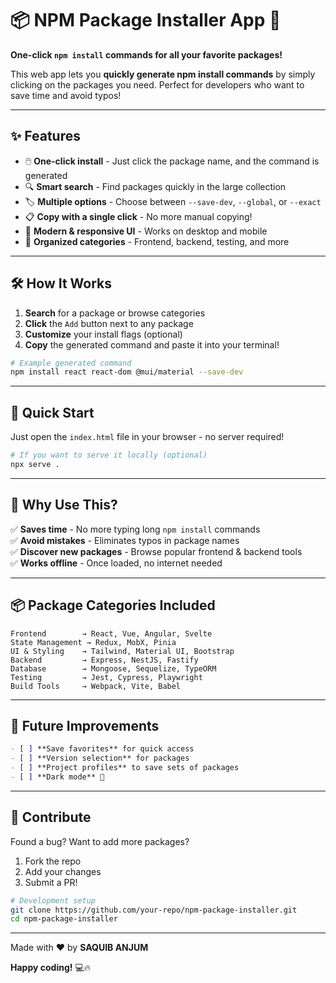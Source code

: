 # 📦 NPM Package Installer App 🚀  

**One-click `npm install` commands for all your favorite packages!**  

This web app lets you **quickly generate npm install commands** by simply clicking on the packages you need. Perfect for developers who want to save time and avoid typos!  

---

## ✨ Features  

- 🖱️ **One-click install** - Just click the package name, and the command is generated  
- 🔍 **Smart search** - Find packages quickly in the large collection  
- 🏷️ **Multiple options** - Choose between `--save-dev`, `--global`, or `--exact`  
- 📋 **Copy with a single click** - No more manual copying!  
- 🎨 **Modern & responsive UI** - Works on desktop and mobile  
- 📂 **Organized categories** - Frontend, backend, testing, and more  

---

## 🛠️ How It Works  

1. **Search** for a package or browse categories  
2. **Click** the `Add` button next to any package  
3. **Customize** your install flags (optional)  
4. **Copy** the generated command and paste it into your terminal!  

```bash
# Example generated command
npm install react react-dom @mui/material --save-dev
```

---

## 🚀 Quick Start  

Just open the `index.html` file in your browser - no server required!  

```bash
# If you want to serve it locally (optional)  
npx serve .
```

---

## 🌟 Why Use This?  

✅ **Saves time** - No more typing long `npm install` commands  
✅ **Avoid mistakes** - Eliminates typos in package names  
✅ **Discover new packages** - Browse popular frontend & backend tools  
✅ **Works offline** - Once loaded, no internet needed  

---

## 📦 Package Categories Included  

```text
Frontend        → React, Vue, Angular, Svelte
State Management → Redux, MobX, Pinia
UI & Styling    → Tailwind, Material UI, Bootstrap
Backend         → Express, NestJS, Fastify
Database        → Mongoose, Sequelize, TypeORM
Testing         → Jest, Cypress, Playwright
Build Tools     → Webpack, Vite, Babel
```

---

## 🔧 Future Improvements  

```markdown
- [ ] **Save favorites** for quick access  
- [ ] **Version selection** for packages  
- [ ] **Project profiles** to save sets of packages  
- [ ] **Dark mode** 🌙  
```

---

## 🙌 Contribute  

Found a bug? Want to add more packages?  

1. Fork the repo  
2. Add your changes  
3. Submit a PR!  

```bash
# Development setup
git clone https://github.com/your-repo/npm-package-installer.git
cd npm-package-installer
```

---

Made with ❤️ by **SAQUIB ANJUM**  

**Happy coding!** 💻🔥  
